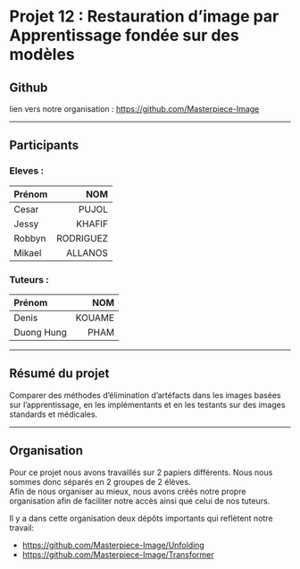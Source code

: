 # Projet 12 : Restauration d’image par Apprentissage fondée sur des modèles

## Github

lien vers notre organisation : https://github.com/Masterpiece-Image
___
## Participants

### Eleves :

| Prénom    | NOM       |
| :----     | ----:     |
| Cesar     | PUJOL     |
| Jessy     | KHAFIF    |
| Robbyn    | RODRIGUEZ |
| Mikael    | ALLANOS   |

### Tuteurs :

| Prénom        | NOM       |
| :----         | ----:     |
| Denis         | KOUAME    |
| Duong Hung    | PHAM      |

___
## Résumé du projet

Comparer des méthodes d’élimination d’artéfacts dans les images basées sur l’apprentissage, en les implémentants et en les testants sur des images standards et médicales.
___

## Organisation

Pour ce projet nous avons travaillés sur 2 papiers différents. Nous nous sommes donc séparés en 2 groupes de 2 élèves.  
Afin de nous organiser au mieux, nous avons créés notre propre organisation afin de faciliter notre accès ainsi que celui de nos tuteurs.  
  
Il y a dans cette organisation deux dépôts importants qui reflètent notre travail:
- https://github.com/Masterpiece-Image/Unfolding
- https://github.com/Masterpiece-Image/Transformer